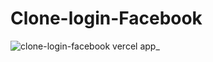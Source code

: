 # Clone-login-Facebook

![clone-login-facebook vercel app_](https://user-images.githubusercontent.com/90152237/203177039-d554d811-3adb-4dc6-b035-76f7e1bfb876.png)
